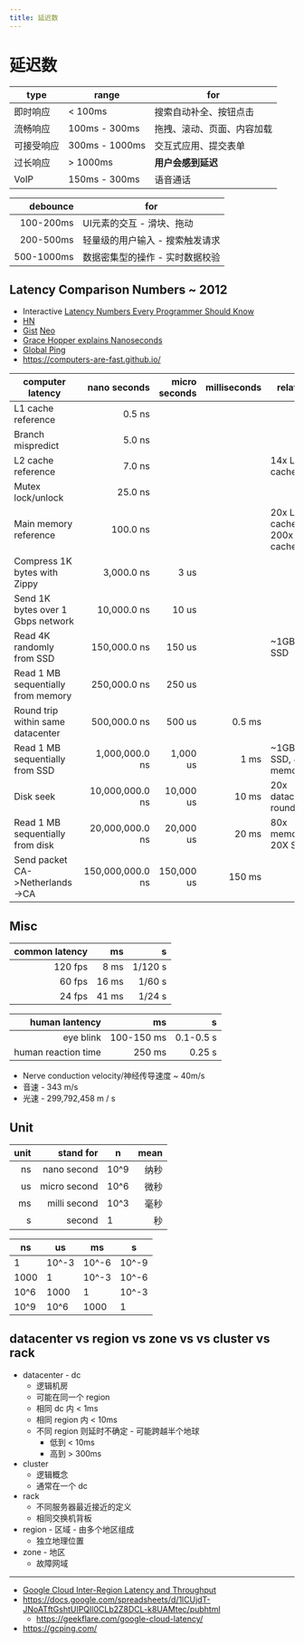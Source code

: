 ```yaml
---
title: 延迟数
---
```


# 延迟数

| type       | range          | for                        |
| ---------- | -------------- | -------------------------- |
| 即时响应   | < 100ms        | 搜索自动补全、按钮点击     |
| 流畅响应   | 100ms - 300ms  | 拖拽、滚动、页面、内容加载 |
| 可接受响应 | 300ms - 1000ms | 交互式应用、提交表单       |
| 过长响应   | > 1000ms       | **用户会感到延迟**         |
| VoIP       | 150ms - 300ms  | 语音通话                   |

|   debounce | for                             |
| ---------: | ------------------------------- |
|  100-200ms | UI元素的交互 - 滑块、拖动       |
|  200-500ms | 轻量级的用户输入 - 搜索触发请求 |
| 500-1000ms | 数据密集型的操作 - 实时数据校验 |

## Latency Comparison Numbers ~ 2012

- Interactive [Latency Numbers Every Programmer Should Know](https://colin-scott.github.io/personal_website/research/interactive_latency.html)
- [HN](https://news.ycombinator.com/item?id=13530820)
- [Gist](https://gist.github.com/jboner/2841832) [Neo](https://gist.github.com/GLMeece/b00c9c97a06a957af7426b1be5bc8be6)
- [Grace Hopper explains Nanoseconds](https://www.youtube.com/watch?v=JEpsKnWZrJ8)
- [Global Ping](https://wondernetwork.com/pings/)
- https://computers-are-fast.github.io/

| computer latency                   |     nano seconds | micro seconds | milliseconds | relative                    |
| ---------------------------------- | ---------------: | ------------: | -----------: | --------------------------- |
| L1 cache reference                 |           0.5 ns |               |              |                             |
| Branch mispredict                  |           5.0 ns |               |              |                             |
| L2 cache reference                 |           7.0 ns |               |              | 14x L1 cache                |
| Mutex lock/unlock                  |          25.0 ns |               |              |                             |
| Main memory reference              |         100.0 ns |               |              | 20x L2 cache, 200x L1 cache |
| Compress 1K bytes with Zippy       |       3,000.0 ns |          3 us |              |                             |
| Send 1K bytes over 1 Gbps network  |      10,000.0 ns |         10 us |              |                             |
| Read 4K randomly from SSD          |     150,000.0 ns |        150 us |              | ~1GB/sec SSD                |
| Read 1 MB sequentially from memory |     250,000.0 ns |        250 us |              |                             |
| Round trip within same datacenter  |     500,000.0 ns |        500 us |       0.5 ms |                             |
| Read 1 MB sequentially from SSD    |   1,000,000.0 ns |      1,000 us |         1 ms | ~1GB/sec SSD, 4X memory     |
| Disk seek                          |  10,000,000.0 ns |     10,000 us |        10 ms | 20x datacenter roundtrip    |
| Read 1 MB sequentially from disk   |  20,000,000.0 ns |     20,000 us |        20 ms | 80x memory, 20X SSD         |
| Send packet CA->Netherlands->CA    | 150,000,000.0 ns |    150,000 us |       150 ms |                             |

## Misc

| common latency |    ms |       s |
| -------------: | ----: | ------: |
|        120 fps |  8 ms | 1/120 s |
|         60 fps | 16 ms |  1/60 s |
|         24 fps | 41 ms |  1/24 s |

|      human lantency |         ms |         s |
| ------------------: | ---------: | --------: |
|           eye blink | 100-150 ms | 0.1-0.5 s |
| human reaction time |     250 ms |    0.25 s |

- Nerve conduction velocity/神经传导速度 ~ 40m/s
- 音速 - 343 m/s
- 光速 - 299,792,458 m / s

## Unit

| unit |    stand for | n    | mean |
| ---: | -----------: | ---- | ---: |
|   ns |  nano second | 10^9 | 纳秒 |
|   us | micro second | 10^6 | 微秒 |
|   ms | milli second | 10^3 | 毫秒 |
|    s |       second | 1    |   秒 |

| ns   | us    | ms    | s     |
| ---- | ----- | ----- | ----- |
| 1    | 10^-3 | 10^-6 | 10^-9 |
| 1000 | 1     | 10^-3 | 10^-6 |
| 10^6 | 1000  | 1     | 10^-3 |
| 10^9 | 10^6  | 1000  | 1     |

## datacenter vs region vs zone vs vs cluster vs rack

- datacenter - dc
  - 逻辑机房
  - 可能在同一个 region
  - 相同 dc 内 < 1ms
  - 相同 region 内 < 10ms
  - 不同 region 则延时不确定 - 可能跨越半个地球
    - 低到 < 10ms
    - 高到 > 300ms
- cluster
  - 逻辑概念
  - 通常在一个 dc
- rack
  - 不同服务器最近接近的定义
  - 相同交换机背板
- region - 区域 - 由多个地区组成
  - 独立地理位置
- zone - 地区
  - 故障网域

---

- [Google Cloud Inter-Region Latency and Throughput](https://datastudio.google.com/reporting/fc733b10-9744-4a72-a502-92290f608571/page/70YCB)
- https://docs.google.com/spreadsheets/d/1lCUjdT-JNoATftGshtUIPQIl0CLb2Z8DCL-k8UAMtec/pubhtml
  - https://geekflare.com/google-cloud-latency/
- https://gcping.com/
